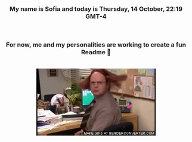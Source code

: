 


<div align="center">
<h3 >My name is Sofia and today is Thursday, 14 October, 22:19 GMT-4</h3><br>
<h3 >For now, me and my personalities are working to create a fun Readme 👋
</h3><br>
<img src='img/dwight.gif' alt='working...'/>
</div>
